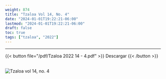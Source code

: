 ```yaml
---
weight: 874
title: "Tzaloa Vol 14, No. 4"
date: "2024-01-01T19:22:21-06:00"
lastmod: "2024-01-01T19:22:21-06:00"
draft: false
toc: true
tags: ["tzaloa", "2022"]
---
```

- - - - - - - - -
{{< button file="/pdf/Tzaloa 2022 14 - 4.pdf" >}}   Descargar {{< /button >}} 
######
![Tzaloa vol 14, no. 4](/images/portada/14-4.jpeg)